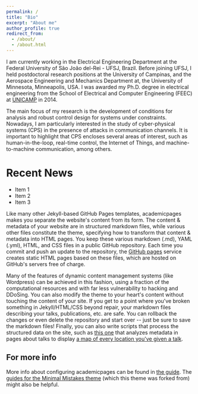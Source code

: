 ```yaml
---
permalink: /
title: "Bio"
excerpt: "About me"
author_profile: true
redirect_from: 
  - /about/
  - /about.html
---
```



I am currently working in the Electrical Engineering Department at the Federal University of São João del-Rei - UFSJ, Brazil. Before joining UFSJ, I held postdoctoral research positions at the University of Campinas, and the Aerospace Engineering and Mechanics Department at, the University of Minnesota, Minneapolis, USA. I was awarded my Ph.D. degree in electrical engineering from the School of Electrical and Computer Engineering (FEEC) at [UNICAMP](https://www.unicamp.br/unicamp/) in 2014.


The main focus of my research is the development of conditions for analysis and robust control design for systems under constraints. Nowadays, I am particularly interested in the study of cyber-physical systems (CPS) in the presence of attacks in communication channels. It is important to highlight that CPS encloses several areas of interest, such as human-in-the-loop, real-time control, the Internet of Things, and machine-to-machine communication, among others.

Recent News
======

- Item 1
- Item 2
- Item 3

Like many other Jekyll-based GitHub Pages templates, academicpages makes you separate the website's content from its form. The content & metadata of your website are in structured markdown files, while various other files constitute the theme, specifying how to transform that content & metadata into HTML pages. You keep these various markdown (.md), YAML (.yml), HTML, and CSS files in a public GitHub repository. Each time you commit and push an update to the repository, the [GitHub pages](https://pages.github.com/) service creates static HTML pages based on these files, which are hosted on GitHub's servers free of charge.

Many of the features of dynamic content management systems (like Wordpress) can be achieved in this fashion, using a fraction of the computational resources and with far less vulnerability to hacking and DDoSing. You can also modify the theme to your heart's content without touching the content of your site. If you get to a point where you've broken something in Jekyll/HTML/CSS beyond repair, your markdown files describing your talks, publications, etc. are safe. You can rollback the changes or even delete the repository and start over -- just be sure to save the markdown files! Finally, you can also write scripts that process the structured data on the site, such as [this one](https://github.com/academicpages/academicpages.github.io/blob/master/talkmap.ipynb) that analyzes metadata in pages about talks to display [a map of every location you've given a talk](https://academicpages.github.io/talkmap.html).


For more info
------
More info about configuring academicpages can be found in [the guide](https://academicpages.github.io/markdown/). The [guides for the Minimal Mistakes theme](https://mmistakes.github.io/minimal-mistakes/docs/configuration/) (which this theme was forked from) might also be helpful.
